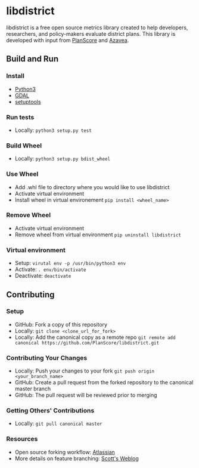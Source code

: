 # libdistrict

libdistrict is a free open source metrics library created to help developers, researchers, and policy-makers evaluate district plans. This library is developed with input from [PlanScore](https://www.planscore.org) and [Azavea](https://www.azavea.com).

## Build and Run

### Install
 * [Python3](https://www.python.org/downloads/)
 * [GDAL](https://pypi.python.org/pypi/GDAL)
 * [setuptools](https://packaging.python.org/guides/installing-using-linux-tools/)

### Run tests
 * Locally: `python3 setup.py test`

### Build Wheel
 * Locally: `python3 setup.py bdist_wheel`

### Use Wheel
 * Add .whl file to directory where you would like to use libdistrict
 * Activate virtual environment
 * Install wheel in virtual environement
	`pip install <wheel_name>`

### Remove Wheel
 * Activate virtual environment
 * Remove wheel from virtual environment
	`pip uninstall libdistrict`

### Virtual environment
 * Setup: `virutal env -p /usr/bin/python3 env`
 * Activate: `. env/bin/activate`
 * Deactivate: `deactivate`


## Contributing

### Setup
 * GitHub: Fork a copy of this repository
 * Locally: `git clone <clone_url_for_fork>`
 * Locally: Add the canonical copy as a remote repo `git remote add canonical https://github.com/PlanScore/libdistrict.git` 

### Contributing Your Changes
 * Locally: Push your changes to your fork `git push origin <your_branch_name>`
 * GitHub: Create a pull request from the forked repository to the canonical master branch
 * GitHub: The pull request will be reviewed prior to merging

### Getting Others' Contributions
 * Locally: `git pull canonical master`
 
### Resources
 * Open source forking workflow: [Atlassian](https://www.atlassian.com/git/tutorials/comparing-workflows/forking-workflow)
 * More details on feature branching: [Scott's Weblog](https://blog.scottlowe.org/2015/01/27/using-fork-branch-git-workflow/)
